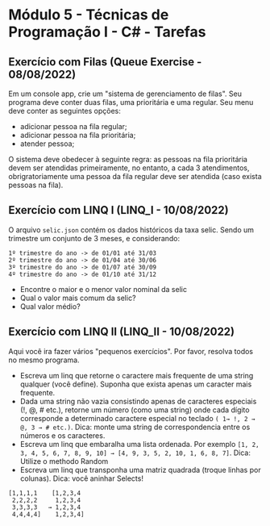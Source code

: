# Módulo 5 - Técnicas de Programação I - C# - Tarefas

## Exercício com Filas (Queue Exercise - 08/08/2022)

Em um console app, crie um "sistema de gerenciamento de filas". Seu programa deve conter duas filas, uma prioritária e uma regular. Seu menu deve conter as seguintes opções:
- adicionar pessoa na fila regular;
- adicionar pessoa na fila prioritária;
- atender pessoa;

O sistema deve obedecer à seguinte regra: as pessoas na fila prioritária devem ser atendidas primeiramente, no entanto, a cada 3 atendimentos, obrigratoriamente uma pessoa da fila regular deve ser atendida (caso exista pessoas na fila).

## Exercício com LINQ I (LINQ_I - 10/08/2022)

O arquivo `selic.json` contém os dados históricos da taxa selic. Sendo um trimestre um conjunto de 3 meses, e considerando:
```
1º trimestre do ano -> de 01/01 até 31/03
2º trimestre do ano -> de 01/04 até 30/06
3º trimestre do ano -> de 01/07 até 30/09
4º trimestre do ano -> de 01/10 até 31/12
```

- Encontre o maior e o menor valor nominal da selic
- Qual o valor mais comum da selic?
- Qual valor médio?

## Exercício com LINQ II (LINQ_II - 10/08/2022)

Aqui você ira fazer vários "pequenos exercícios". Por favor, resolva todos no mesmo programa.

- Escreva um linq que retorne o caractere mais frequente de uma string qualquer (você define). Suponha que exista apenas um caracter mais frequente.
- Dada uma string não vazia consistindo apenas de caracteres especiais (!, @, # etc.), retorne um número (como uma string) onde cada dígito corresponde a determinado caractere especial no teclado ```( 1→ !, 2 → @, 3 → # etc.)```. Dica: monte uma string de correspondencia entre os números e os caracteres.
- Escreva um linq que embaralha uma lista ordenada. Por exemplo ```[1, 2, 3, 4, 5, 6, 7, 8, 9, 10] → [4, 9, 3, 5, 2, 10, 1, 6, 8, 7]```. Dica: Utilize o methodo Random
- Escreva um linq que transponha uma matriz quadrada (troque linhas por colunas). Dica: você aninhar Selects!
```
[1,1,1,1    [1,2,3,4
 2,2,2,2     1,2,3,4
 3,3,3,3   → 1,2,3,4
 4,4,4,4]    1,2,3,4]
 ```
